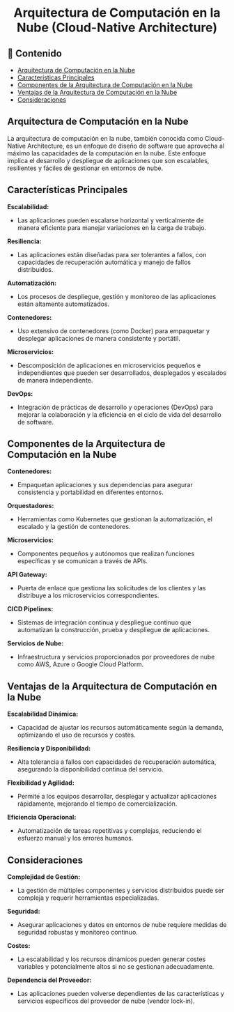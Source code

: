 <h1 align="center">Arquitectura de Computación en la Nube (Cloud-Native Architecture)</h1>

<h2>📑 Contenido</h2>

- [Arquitectura de Computación en la Nube](#arquitectura-de-computación-en-la-nube)
- [Características Principales](#características-principales)
- [Componentes de la Arquitectura de Computación en la Nube](#componentes-de-la-arquitectura-de-computación-en-la-nube)
- [Ventajas de la Arquitectura de Computación en la Nube](#ventajas-de-la-arquitectura-de-computación-en-la-nube)
- [Consideraciones](#consideraciones)

## Arquitectura de Computación en la Nube

La arquitectura de computación en la nube, también conocida como Cloud-Native Architecture, es un enfoque de diseño de software que aprovecha al máximo las capacidades de la computación en la nube. Este enfoque implica el desarrollo y despliegue de aplicaciones que son escalables, resilientes y fáciles de gestionar en entornos de nube.

## Características Principales

**Escalabilidad:**

- Las aplicaciones pueden escalarse horizontal y verticalmente de manera eficiente para manejar variaciones en la carga de trabajo.

**Resiliencia:**

- Las aplicaciones están diseñadas para ser tolerantes a fallos, con capacidades de recuperación automática y manejo de fallos distribuidos.

**Automatización:**

- Los procesos de despliegue, gestión y monitoreo de las aplicaciones están altamente automatizados.

**Contenedores:**

- Uso extensivo de contenedores (como Docker) para empaquetar y desplegar aplicaciones de manera consistente y portátil.

**Microservicios:**

- Descomposición de aplicaciones en microservicios pequeños e independientes que pueden ser desarrollados, desplegados y escalados de manera independiente.

**DevOps:**

- Integración de prácticas de desarrollo y operaciones (DevOps) para mejorar la colaboración y la eficiencia en el ciclo de vida del desarrollo de software.

## Componentes de la Arquitectura de Computación en la Nube

**Contenedores:**

- Empaquetan aplicaciones y sus dependencias para asegurar consistencia y portabilidad en diferentes entornos.

**Orquestadores:**

- Herramientas como Kubernetes que gestionan la automatización, el escalado y la gestión de contenedores.

**Microservicios:**

- Componentes pequeños y autónomos que realizan funciones específicas y se comunican a través de APIs.

**API Gateway:**

- Puerta de enlace que gestiona las solicitudes de los clientes y las distribuye a los microservicios correspondientes.

**CICD Pipelines:**

- Sistemas de integración continua y despliegue continuo que automatizan la construcción, prueba y despliegue de aplicaciones.

**Servicios de Nube:**

- Infraestructura y servicios proporcionados por proveedores de nube como AWS, Azure o Google Cloud Platform.

## Ventajas de la Arquitectura de Computación en la Nube

**Escalabilidad Dinámica:**

- Capacidad de ajustar los recursos automáticamente según la demanda, optimizando el uso de recursos y costes.

**Resiliencia y Disponibilidad:**

- Alta tolerancia a fallos con capacidades de recuperación automática, asegurando la disponibilidad continua del servicio.

**Flexibilidad y Agilidad:**

- Permite a los equipos desarrollar, desplegar y actualizar aplicaciones rápidamente, mejorando el tiempo de comercialización.

**Eficiencia Operacional:**

- Automatización de tareas repetitivas y complejas, reduciendo el esfuerzo manual y los errores humanos.

## Consideraciones

**Complejidad de Gestión:**

- La gestión de múltiples componentes y servicios distribuidos puede ser compleja y requerir herramientas especializadas.

**Seguridad:**

- Asegurar aplicaciones y datos en entornos de nube requiere medidas de seguridad robustas y monitoreo continuo.

**Costes:**

- La escalabilidad y los recursos dinámicos pueden generar costes variables y potencialmente altos si no se gestionan adecuadamente.

**Dependencia del Proveedor:**

- Las aplicaciones pueden volverse dependientes de las características y servicios específicos del proveedor de nube (vendor lock-in).
